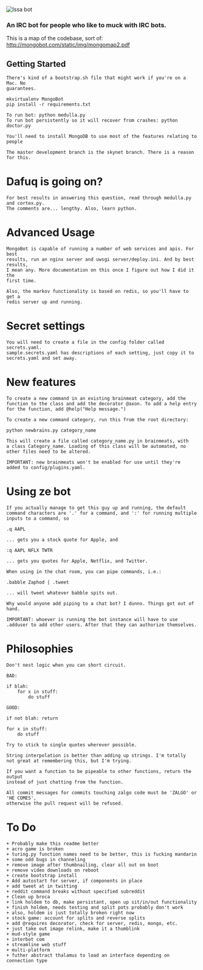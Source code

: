 ![Issa bot](http://mongobot.com/static/img/mongobot.png)

<h3>An IRC bot for people who like to muck with IRC bots.</h3>

This is a map of the codebase, sort of: http://mongobot.com/static/img/mongomap2.pdf


Getting Started
---------------

    There's kind of a bootstrap.sh file that might work if you're on a Mac. No
    guarantees.

    mkvirtualenv MongoBot
    pip install -r requirements.txt
    
    To run bot: python medulla.py
    To run bot persistently so it will recover from crashes: python doctor.py

    You'll need to install MongoDB to use most of the features relating to people

    The master development branch is the skynet branch. There is a reason for this.


Dafuq is going on?
==================

    For best results in answering this question, read through medulla.py and cortex.py. 
    The comments are... lengthy. Also, learn python. 


Advanced Usage
==============

    MongoBot is capable of running a number of web services and apis. For best
    results, run an nginx server and uwsgi server/deploy.ini. And by best results,
    I mean any. More documentation on this once I figure out how I did it the 
    first time.

    Also, the markov functionality is based on redis, so you'll have to get a 
    redis server up and running.


Secret settings
===============

    You will need to create a file in the config folder called secrets.yaml.
    sample.secrets.yaml has descriptions of each setting, just copy it to
    secrets.yaml and set away.


New features
============

    To create a new command in an existing brainmeat category, add the
    function to the class and add the decorator @axon. To add a help entry
    for the function, add @help("Help message.")

    To create a new command category, run this from the root directory: 
    
    python newbrains.py category_name

    This will create a file called category_name.py in brainmeats, with
    a class Category_name. Loading of this class will be automated, no
    other files need to be altered.

    IMPORTANT: new brainmeats won't be enabled for use until they're
    added to config/plugins.yaml.


Using ze bot
============

    If you actually manage to get this guy up and running, the default
    command characters are '.' for a command, and ':' for running multiple
    inputs to a command, so

    .q AAPL

    ... gets you a stock quote for Apple, and 

    :q AAPL NFLX TWTR

    ... gets you quotes for Apple, Netflix, and Twitter.

    When using in the chat room, you can pipe commands, i.e.:

    .babble Zaphod | .tweet

    ... will tweet whatever babble spits out.

    Why would anyone add piping to a chat bot? I dunno. Things got out of hand.

    IMPORTANT: whoever is running the bot instance will have to use
    .adduser to add other users. After that they can authorize themselves.


Philosophies
============

    Don't nest logic when you can short circuit.

    BAD:

    if blah:
        for x in stuff:
            do stuff

    GOOD:

    if not blah: return

    for x in stuff:
        do stuff
    
    Try to stick to single quotes wherever possible.

    String interpolation is better than adding up strings. I'm totally 
    not great at remembering this, but I'm trying.

    If you want a function to be pipeable to other functions, return the output
    instead of just chatting from the function. 
    
    All commit messages for commits touching zalgo code must be 'ZALGO' or 'HE COMES',
    otherwise the pull request will be refused.


To Do
=====

    + Probably make this readme better
    + acro game is broken
    + turing.py function names need to be better, this is fucking mandarin
    + some odd bugs in channeling
    + remove image after thumbnailing, clear all out on boot
    + remove video downloads on reboot
    + create bootstrap install
    + Add autostart for server, if components in place
    + add tweet at in twitting
    + reddit command breaks without specified subreddit
    + Clean up broca
    + link holdem to db, make persistant, open up sit/in/out functionality
    + finish holdem, needs testing and split pots probably don't work
    + also, holdem is just totally broken right now
    + stock game: account for splits and reverse splits
    + add @requires decorator, check for server, redis, mongo, etc.
    + just take out image relink, make it a thumblink
    + mud-style game
    + interbot com
    + streamline web stuff
    + multi-platform
    + futher abstract thalamus to load an interface depending on connection type

